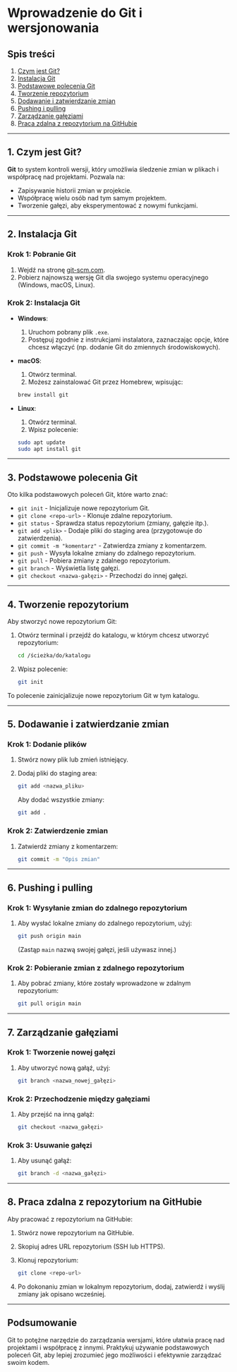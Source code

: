 # Wprowadzenie do Git i wersjonowania

## Spis treści

1. [Czym jest Git?](#1-czym-jest-git)
2. [Instalacja Git](#2-instalacja-git)
3. [Podstawowe polecenia Git](#3-podstawowe-polecenia-git)
4. [Tworzenie repozytorium](#4-tworzenie-repozytorium)
5. [Dodawanie i zatwierdzanie zmian](#5-dodawanie-i-zatwierdzanie-zmian)
6. [Pushing i pulling](#6-pushing-i-pulling)
7. [Zarządzanie gałęziami](#7-zarządzanie-gałęziami)
8. [Praca zdalna z repozytorium na GitHubie](#8-praca-zdalna-z-repozytorium-na-githubie)

---

## 1. Czym jest Git?

**Git** to system kontroli wersji, który umożliwia śledzenie zmian w plikach i współpracę nad projektami. Pozwala na:

- Zapisywanie historii zmian w projekcie.
- Współpracę wielu osób nad tym samym projektem.
- Tworzenie gałęzi, aby eksperymentować z nowymi funkcjami.

---

## 2. Instalacja Git

### Krok 1: Pobranie Git

1. Wejdź na stronę [git-scm.com](https://git-scm.com/downloads).
2. Pobierz najnowszą wersję Git dla swojego systemu operacyjnego (Windows, macOS, Linux).

### Krok 2: Instalacja Git

- **Windows**:

  1. Uruchom pobrany plik `.exe`.
  2. Postępuj zgodnie z instrukcjami instalatora, zaznaczając opcje, które chcesz włączyć (np. dodanie Git do zmiennych środowiskowych).

- **macOS**:

  1. Otwórz terminal.
  2. Możesz zainstalować Git przez Homebrew, wpisując:

  ```bash
  brew install git
  ```

- **Linux**:

  1. Otwórz terminal.
  2. Wpisz polecenie:

  ```bash
  sudo apt update
  sudo apt install git
  ```

---

## 3. Podstawowe polecenia Git

Oto kilka podstawowych poleceń Git, które warto znać:

- `git init` - Inicjalizuje nowe repozytorium Git.
- `git clone <repo-url>` - Klonuje zdalne repozytorium.
- `git status` - Sprawdza status repozytorium (zmiany, gałęzie itp.).
- `git add <plik>` - Dodaje pliki do staging area (przygotowuje do zatwierdzenia).
- `git commit -m "komentarz"` - Zatwierdza zmiany z komentarzem.
- `git push` - Wysyła lokalne zmiany do zdalnego repozytorium.
- `git pull` - Pobiera zmiany z zdalnego repozytorium.
- `git branch` - Wyświetla listę gałęzi.
- `git checkout <nazwa-gałęzi>` - Przechodzi do innej gałęzi.

---

## 4. Tworzenie repozytorium

Aby stworzyć nowe repozytorium Git:

1. Otwórz terminal i przejdź do katalogu, w którym chcesz utworzyć repozytorium:

   ```bash
   cd /ścieżka/do/katalogu
   ```

2. Wpisz polecenie:

   ```bash
   git init
   ```

To polecenie zainicjalizuje nowe repozytorium Git w tym katalogu.

---

## 5. Dodawanie i zatwierdzanie zmian

### Krok 1: Dodanie plików

1. Stwórz nowy plik lub zmień istniejący.
2. Dodaj pliki do staging area:

   ```bash
   git add <nazwa_pliku>
   ```

   Aby dodać wszystkie zmiany:

   ```bash
   git add .
   ```

### Krok 2: Zatwierdzenie zmian

1. Zatwierdź zmiany z komentarzem:

   ```bash
   git commit -m "Opis zmian"
   ```

---

## 6. Pushing i pulling

### Krok 1: Wysyłanie zmian do zdalnego repozytorium

1. Aby wysłać lokalne zmiany do zdalnego repozytorium, użyj:

   ```bash
   git push origin main
   ```

   (Zastąp `main` nazwą swojej gałęzi, jeśli używasz innej.)

### Krok 2: Pobieranie zmian z zdalnego repozytorium

1. Aby pobrać zmiany, które zostały wprowadzone w zdalnym repozytorium:

   ```bash
   git pull origin main
   ```

---

## 7. Zarządzanie gałęziami

### Krok 1: Tworzenie nowej gałęzi

1. Aby utworzyć nową gałąź, użyj:

   ```bash
   git branch <nazwa_nowej_gałęzi>
   ```

### Krok 2: Przechodzenie między gałęziami

1. Aby przejść na inną gałąź:

   ```bash
   git checkout <nazwa_gałęzi>
   ```

### Krok 3: Usuwanie gałęzi

1. Aby usunąć gałąź:

   ```bash
   git branch -d <nazwa_gałęzi>
   ```

---

## 8. Praca zdalna z repozytorium na GitHubie

Aby pracować z repozytorium na GitHubie:

1. Stwórz nowe repozytorium na GitHubie.
2. Skopiuj adres URL repozytorium (SSH lub HTTPS).
3. Klonuj repozytorium:

   ```bash
   git clone <repo-url>
   ```

4. Po dokonaniu zmian w lokalnym repozytorium, dodaj, zatwierdź i wyślij zmiany jak opisano wcześniej.

---

## Podsumowanie

Git to potężne narzędzie do zarządzania wersjami, które ułatwia pracę nad projektami i współpracę z innymi. Praktykuj używanie podstawowych poleceń Git, aby lepiej zrozumieć jego możliwości i efektywnie zarządzać swoim kodem.
